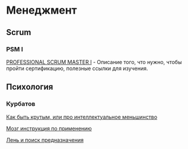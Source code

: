 # Менеджмент

## Scrum
### PSM I
[PROFESSIONAL SCRUM MASTER I](https://www.scrum.org/professional-scrum-master-i-certification) - Описание того, что нужно, чтобы пройти сертификацию, полезные ссылки для изучения.

## Психология

### Курбатов
[Как быть крутым, или про интеллектуальное меньшинство](https://www.youtube.com/watch?v=alXPh_lQquU)

[Мозг инструкция по применению](https://www.youtube.com/watch?v=953uZgYNj9g)

[Лень и поиск предназначения](https://www.youtube.com/watch?v=hTdm4qozj5E)
